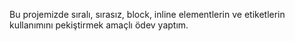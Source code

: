 Bu projemizde sıralı, sırasız, block, inline elementlerin ve etiketlerin kullanımını pekiştirmek amaçlı ödev yaptım.